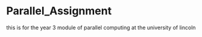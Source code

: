 # Parallel_Assignment
this is for the year 3 module of parallel computing at the university of lincoln
